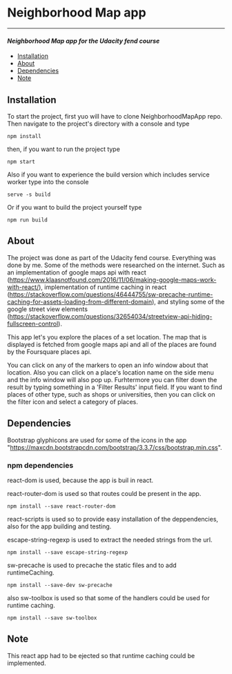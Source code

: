 # Neighborhood Map app
---
#### _Neighborhood Map app for the Udacity fend course_

* [Installation](#installation)
* [About](#about)
* [Dependencies](#dependencies)
* [Note](#note)

## Installation

To start the project, first yuo will have to clone NeighborhoodMapApp repo. Then navigate to the project's directory with a console and type
```
npm install
```
then, if you want to run the project type
```
npm start
```
Also if you want to experience the build version which includes service worker type into the console
```
serve -s build
```
Or if you want to build the project yourself type
```
npm run build
```

## About

The project was done as part of the Udacity fend course. Everything was done by me. Some of the methods were researched on the internet. Such as an implementation of google maps api with react (https://www.klaasnotfound.com/2016/11/06/making-google-maps-work-with-react/), implementation of runtime caching in react (https://stackoverflow.com/questions/46444755/sw-precache-runtime-caching-for-assets-loading-from-different-domain), and styling some of the google street view elements (https://stackoverflow.com/questions/32654034/streetview-api-hiding-fullscreen-control).

This app let's you explore the places of a set location. The map that is displayed is fetched from google maps api and all of the places are found by the Foursquare places api.

You can click on any of the markers to open an info window about that location. Also you can click on a place's location name on the side menu and the info window will also pop up. Furhtermore you can filter down the result by typing something in a 'Filter Results' input field. If you want to find places of other type, such as shops or universities, then you can click on the filter icon and select a category of places.

## Dependencies

Bootstrap glyphicons are used for some of the icons in the app
"https://maxcdn.bootstrapcdn.com/bootstrap/3.3.7/css/bootstrap.min.css".

### npm dependencies

react-dom is used, because the app is buil in react.

react-router-dom is used so that routes could be present in the app.
```
npm install --save react-router-dom
```

react-scripts is used so to provide easy installation of the deppendencies, also for the app building and testing.

escape-string-regexp is used to extract the needed strings from the url.
```
npm install --save escape-string-regexp
```

sw-precache is used to precache the static files and to add runtimeCaching.
```
npm install --save-dev sw-precache
```

also sw-toolbox is used so that some of the handlers could be used for runtime caching.
```
npm install --save sw-toolbox
```

## Note

This react app had to be ejected so that runtime caching could be implemented.
